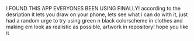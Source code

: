I FOUND THIS APP EVERYONES BEEN USING FINALLY!
according to the desription it lets you draw on your phone,
lets see what i can do with it,
just had a random urge to try using green n black colorscheme in clothes
and making em look as realistic as possible, artwork in  repository!
hope you like it
